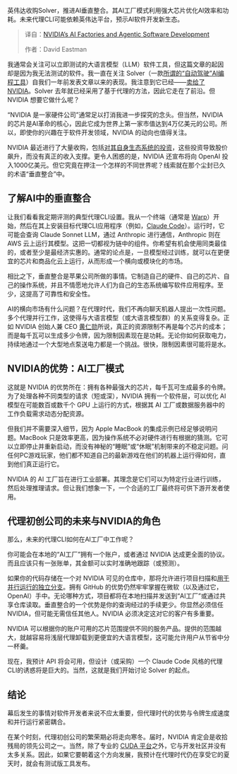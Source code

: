 <!--
title: 英伟达AI工厂：重塑智能体软件开发
cover: https://cdn.thenewstack.io/media/2025/10/70294566-nvidia3.png
summary: 英伟达收购Solver，推进AI垂直整合。其AI工厂模式利用强大芯片优化AI效率和功耗。未来代理CLI可能依赖英伟达平台，预示AI软件开发新生态。
-->

英伟达收购Solver，推进AI垂直整合。其AI工厂模式利用强大芯片优化AI效率和功耗。未来代理CLI可能依赖英伟达平台，预示AI软件开发新生态。

> 译自：[NVIDIA’s AI Factories and Agentic Software Development](https://thenewstack.io/nvidias-ai-factories-and-agentic-software-development/)
> 
> 作者：David Eastman

我通常会关注可以立即测试的大语言模型（LLM）软件工具，但这篇文章的起因却是因为我无法测试的软件。我一直在关注 Solver（一款[所谓的“自动驾驶”AI编程工具](https://thenewstack.io/self-driving-software-solver-launches-autonomous-ai-coder/)）自我们一年前发表文章以来的表现。我注意到它已经——[卖给了 NVIDIA](https://techstartups.com/2025/09/03/nvidia-acquires-ai-coding-startup-solver-amid-growing-ai-investment-spree/)。Solver 去年就已经采用了基于代理的方法，因此它走在了前沿。但 NVIDIA 想要它做什么呢？

“NVIDIA 是一家硬件公司”通常足以打消我进一步探究的念头。但当然，NVIDIA 的芯片是AI革命的核心，因此它成为世界上第一家市值达到4万亿美元的公司。所以，即使你的兴趣在于软件开发领域，NVIDIA 的动向也值得关注。

NVIDIA 最近进行了大量收购，包括[对其自身生态系统的投资](https://thenewstack.io/how-solid-is-ed-zitrons-case-against-generative-ai/)，这些投资导致股价飙升，而没有真正的收入支撑。更令人困惑的是，NVIDIA 还宣布将向 OpenAI 投入1000亿美元。但它究竟在押注一个怎样的不同世界呢？线索就在那个尘封已久的术语“垂直整合”中。

## 了解AI中的垂直整合

让我们看看我定期评测的典型代理CLI设置。我从一个终端（通常是 [Warp](https://thenewstack.io/warp-goes-agentic-a-developer-walk-through-of-warp-2-0/)）开始，然后在其上安装目标代理CLI应用程序（例如，[Claude Code](https://thenewstack.io/claude-opus-4-with-claude-code-a-developer-walkthrough/)）。运行时，它可能会查询 Claude Sonnet LLM，通过 Anthropic 进行通信，Anthropic 则在 AWS 云上运行其模型。这把一切都视为链中的组件。你希望有机会使用同类最佳的，或者至少是最经济实惠的。通常的论点是，一旦模型经过训练，就可以在更便宜的芯片和商品化云上运行，从而形成一个横向或模块化的市场。

相比之下，垂直整合是苹果公司所做的事情。它制造自己的硬件、自己的芯片、自己的操作系统，并且不情愿地允许人们为自己的生态系统编写软件应用程序。至少，这提高了可靠性和安全性。

AI的横向市场有什么问题？在代理时代，我们不再向聊天机器人提出一次性问题。多个代理并行工作，这使得与大语言模型（或大语言模型群）的关系变得复杂。正如 NVIDIA 创始人兼 CEO [黄仁勋](https://www.linkedin.com/in/jenhsunhuang/)所说，真正的资源限制不再是每个芯片的成本；而是每千瓦可以生成多少令牌，因为限制因素现在是功耗。无论你如何获取电力，持续地通过一个大型地点泵送电力都是一个挑战。很快，限制因素很可能将是水。

## NVIDIA的优势：AI工厂模式

这就是 NVIDIA 的优势所在：拥有各种最强大的芯片，每千瓦可生成最多的令牌。为了处理各种不同类型的请求（短或深），NVIDIA 拥有一个软件层，可以优化 AI 模型在可能数百或数千个 GPU 上运行的方式，根据其 AI 工厂或数据服务器中的工作负载需求动态分配资源。

但我们并不需要深入细节，因为 Apple MacBook 的集成示例已经足够说明问题。MacBook 只是效率更高，因为操作系统不必对硬件进行有根据的猜测。它可以立即停止并重新启动，而没有神秘的“睡眠”或“休眠”机制带来的不稳定问题。问任何PC游戏玩家，他们都不知道自己的最新游戏在他们的机器上运行得如何，直到他们真正运行它。

NVIDIA 的 AI 工厂旨在进行工业部署。其理念是它们可以为特定行业进行训练，然后处理推理请求。但让我们想象一下，一个合适的工厂最终将可供下游开发者使用。

## 代理初创公司的未来与NVIDIA的角色

那么，未来的代理CLI如何在AI工厂中工作呢？

你可能会在本地的“AI工厂”拥有一个账户，或者通过 NVIDIA 达成更全面的协议。而且应该只有一张账单，其金额可以实时准确地跟踪（或预测）。

如果你的代码存储在一个对 NVIDIA 可见的仓库中，那将允许进行项目扫描和[用于并行运行的独立分支](https://thenewstack.io/a-hands-on-review-of-conductor-an-ai-parallel-runner-app/)。拥有 GitHub 的优势仍然牢牢掌握在微软（以及通过它，OpenAI）手中。无论哪种方式，项目都将在本地扫描并发送到“AI工厂”或通过共享仓库读取。垂直整合的一个优势是你的查询经过的手续更少。你显然必须信任 NVIDIA，但可能无需信任其他人。NVIDIA 必须决定这对它的客户有多重要。

NVIDIA 可以根据你的账户可用的芯片范围提供不同的服务产品。提供的范围越大，就越容易将浅层代理卸载到更便宜的大语言模型，这可能允许用户从节省中分一杯羹。

现在，我预计 API 将会可用，但设计（或采购）一个 Claude Code 风格的代理CLI的诱惑将是巨大的。当然，这就是我们开始讨论 Solver 的起点。

## 结论

幕后发生的事情对软件开发者来说不应太重要，但代理时代的优势与令牌生成速度和并行运行紧密耦合。

在某个时刻，代理初创公司的繁荣期必将走向寒冬。届时，NVIDIA 肯定会是收拾残局的领先公司之一。当然，除了专业的 [CUDA 平台](https://developer.nvidia.com/cuda-toolkit)之外，它与开发社区并没有太多关系。因此，如果它要朝着这个方向发展，我预计在代理时代仍在享受它的夏天时，就会有测试版工具发布。